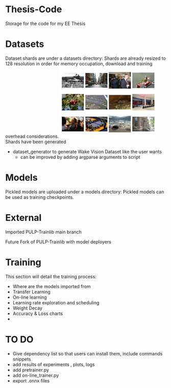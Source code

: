 # Thesis-Code
Storage for the code for my EE Thesis
# Datasets
Dataset shards are under a datasets directory: 
  Shards are already resized to 128 resolution in order for memory occupation, download and training overhead considerations.
  <img src="/assets/wakevision_random.png" width="300" alt="Diagram">
  Shards have been generated 
  - dataset_generator to generate Wake Vision Dataset like the user wants
    - can be improved by adding argparse arguments to script
  
# Models
Pickled models are uploaded under a models directory:
  Pickled models can be used as training checkpoints.

# External
Imported PULP-Trainlib main branch

Future Fork of PULP-Trainlib with model deployers
# Training
This section will detail the training process:
- Where are the models imported from
- Transfer Learning
- On-line learning
- Learning rate exploration and scheduling
- Weight Decay
- Accuracy & Loss charts
- 
  
# TO DO
- Give dependency list so that users can install them, include commands snippets
- add results of experiments , plots, logs
- add pretrainer.py
- add on-line_trainer.py
- export .onnx files
  
